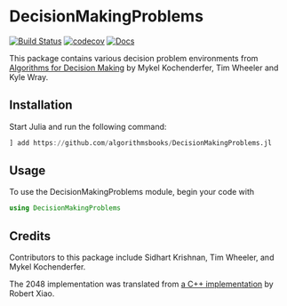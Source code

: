 # DecisionMakingProblems

[![Build Status](https://github.com/algorithmsbooks/DecisionMakingProblems.jl/workflows/CI/badge.svg)](https://github.com/algorithmsbooks/DecisionMakingProblems.jl/actions)
[![codecov](https://codecov.io/gh/algorithmsbooks/DecisionMakingProblems.jl/branch/master/graph/badge.svg)](https://codecov.io/gh/algorithmsbooks/DecisionMakingProblems.jl)
[![Docs](https://img.shields.io/badge/docs-stable-blue.svg)](https://algorithmsbooks.github.io/DecisionMakingProblems.jl/)

This package contains various decision problem environments from [Algorithms for Decision Making](https://algorithmsbook.com/) by Mykel Kochenderfer, Tim Wheeler and Kyle Wray.

## Installation

Start Julia and run the following command:

```julia
] add https://github.com/algorithmsbooks/DecisionMakingProblems.jl
```

## Usage

To use the DecisionMakingProblems module, begin your code with

```julia
using DecisionMakingProblems
```

## Credits

Contributors to this package include Sidhart Krishnan, Tim Wheeler, and Mykel Kochenderfer.

The 2048 implementation was translated from [a C++ implementation](https://github.com/nneonneo/2048-ai) by Robert Xiao.

